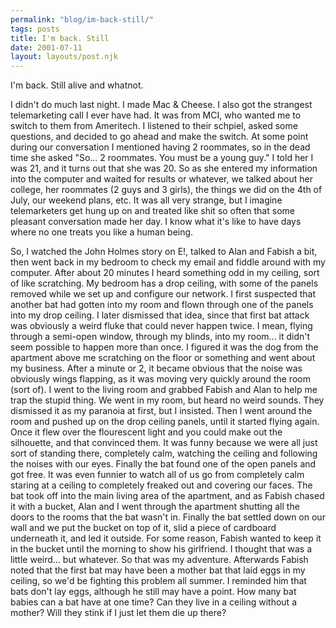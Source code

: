 ```yaml
---
permalink: "blog/im-back-still/"
tags: posts
title: I'm back. Still
date: 2001-07-11
layout: layouts/post.njk
---
```


I'm back. Still alive and whatnot.

I didn't do much last night. I made Mac & Cheese. I also got the strangest telemarketing call I ever have had. It was from MCI, who wanted me to switch to them from Ameritech. I listened to their schpiel, asked some questions, and decided to go ahead and make the switch. At some point during our conversation I mentioned having 2 roommates, so in the dead time she asked "So... 2 roommates. You must be a young guy." I told her I was 21, and it turns out that she was 20. So as she entered my information into the computer and waited for results or whatever, we talked about her college, her roommates (2 guys and 3 girls), the things we did on the 4th of July, our weekend plans, etc. It was all very strange, but I imagine telemarketers get hung up on and treated like shit so often that some pleasant conversation made her day. I know what it's like to have days where no one treats you like a human being. 

So, I watched the John Holmes story on E!, talked to Alan and Fabish a bit, then went back in my bedroom to check my email and fiddle around with my computer. After about 20 minutes I heard something odd in my ceiling, sort of like scratching. My bedroom has a drop ceiling, with some of the panels removed while we set up and configure our network. I first suspected that another bat had gotten into my room and flown through one of the panels into my drop ceiling. I later dismissed that idea, since that first bat attack was obviously a weird fluke that could never happen twice. I mean, flying through a semi-open window, through my blinds, into my room... it didn't seem possible to happen more than once. I figured it was the dog from the apartment above me scratching on the floor or something and went about my business. After a minute or 2, it became obvious that the noise was obviously wings flapping, as it was moving very quickly around the room (sort of). I went to the living room and grabbed Fabish and Alan to help me trap the stupid thing. We went in my room, but heard no weird sounds. They dismissed it as my paranoia at first, but I insisted. Then I went around the room and pushed up on the drop ceiling panels, until it started flying again. Once it flew over the flourescent light and you could make out the silhouette, and that convinced them. It was funny because we were all just sort of standing there, completely calm, watching the ceiling and following the noises with our eyes. Finally the bat found one of the open panels and got free. It was even funnier to watch all of us go from completely calm staring at a ceiling to completely freaked out and covering our faces. The bat took off into the main living area of the apartment, and as Fabish chased it with a bucket, Alan and I went through the apartment shutting all the doors to the rooms that the bat wasn't in. Finally the bat settled down on our wall and we put the bucket on top of it, slid a piece of cardboard underneath it, and led it outside. For some reason, Fabish wanted to keep it in the bucket until the morning to show his girlfriend. I thought that was a little weird... but whatever. So that was my adventure. Afterwards Fabish noted that the first bat may have been a mother bat that laid eggs in my ceiling, so we'd be fighting this problem all summer. I reminded him that bats don't lay eggs, although he still may have a point. How many bat babies can a bat have at one time? Can they live in a ceiling without a mother? Will they stink if I just let them die up there?